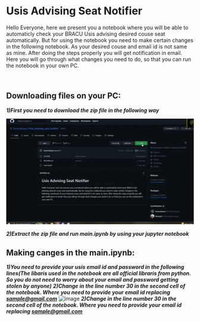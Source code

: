# Usis Advising Seat Notifier
<p>Hello Everyone, here we present you a notebook where you will be able to automaticly check your BRACU Usis advising desired couse seat automatically. But for using the notebook you need to make certain changes in the following notebook. As your desired couse and email id is not same as mine. After doing the steps properly you will get notification in email. Here you will go through what changes you need to do, so that you can run the notebook in your own PC.</p><br>

## Downloading files on your PC:

***1)First you need to download the zip file in the following way***

<img src="gifs/1.gif" alt="Alt text" title="Optional title">

***2)Extract the zip file and run main.ipynb by using your jupyter notebook***

## Making canges in the main.ipynb:
***1)You need to provide your usis email id and password in the following lines(The libaris used in the notebook are all official libraris from python. So you do not need to worry about your email and password getting stolen by anyone)***
***2)Change in the line number 30 in the second cell of the notebook. Where you need to provide your email id replacing sample@gmail.com***
![image](https://user-images.githubusercontent.com/67923321/229041957-f7e89f55-2220-42a0-aff9-0e3051fbcd21.png)
***2)Change in the line number 30 in the second cell of the notebook. Where you need to provide your email id replacing sample@gmail.com***
